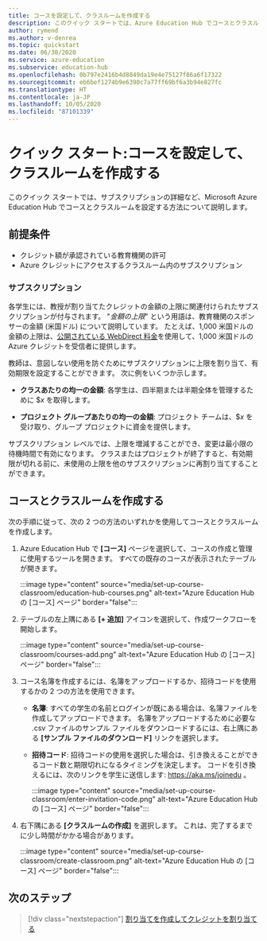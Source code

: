 ```yaml
---
title: コースを設定して、クラスルームを作成する
description: このクイック スタートでは、Azure Education Hub でコースとクラスルームを設定する方法について説明します。
author: rymend
ms.author: v-denrea
ms.topic: quickstart
ms.date: 06/30/2020
ms.service: azure-education
ms.subservice: education-hub
ms.openlocfilehash: 0b797e2416b4d8849da19e4e75127f86a6f17322
ms.sourcegitcommit: eb6bef1274b9e6390c7a77ff69bf6a3b94e827fc
ms.translationtype: HT
ms.contentlocale: ja-JP
ms.lasthandoff: 10/05/2020
ms.locfileid: "87101339"
---
```

# <a name="quickstart-set-up-a-course-and-create-a-classroom"></a>クイック スタート:コースを設定して、クラスルームを作成する

このクイック スタートでは、サブスクリプションの詳細など、Microsoft Azure Education Hub でコースとクラスルームを設定する方法について説明します。

## <a name="prerequisites"></a>前提条件

- クレジット額が承認されている教育機関の許可
- Azure クレジットにアクセスするクラスルーム内のサブスクリプション

### <a name="subscriptions"></a>サブスクリプション

各学生には、教授が割り当てたクレジットの金額の上限に関連付けられたサブスクリプションが付与されます。 "*金額の上限*" という用語は、教育機関のスポンサーの金額 (米国ドル) について説明しています。 たとえば、1,000 米国ドルの金額の上限は、[公開されている WebDirect 料金](https://azure.microsoft.com/pricing/calculator/)を使用して、1,000 米国ドルの Azure クレジットを受信者に提供します。

教師は、意図しない使用を防ぐためにサブスクリプションに上限を割り当て、有効期限を設定することができます。 次に例をいくつか示します。

- **クラスあたりの均一の金額**: 各学生は、四半期または半期全体を管理するために $*x* を取得します。

- **プロジェクト グループあたりの均一の金額**: プロジェクト チームは、$*x* を受け取り、グループ プロジェクトに資金を提供します。

サブスクリプション レベルでは、上限を増減することができ、変更は最小限の待機時間で有効になります。 クラスまたはプロジェクトが終了すると、有効期限が切れる前に、未使用の上限を他のサブスクリプションに再割り当てすることができます。

## <a name="create-a-course-and-classroom"></a>コースとクラスルームを作成する

次の手順に従って、次の 2 つの方法のいずれかを使用してコースとクラスルームを作成します。

1. Azure Education Hub で **[コース]** ページを選択して、コースの作成と管理に使用するツールを開きます。 すべての既存のコースが表示されたテーブルが開きます。

    :::image type="content" source="media/set-up-course-classroom/education-hub-courses.png" alt-text="Azure Education Hub の [コース] ページ" border="false":::

1. テーブルの左上隅にある **[+ 追加]** アイコンを選択して、作成ワークフローを開始します。

    :::image type="content" source="media/set-up-course-classroom/courses-add.png" alt-text="Azure Education Hub の [コース] ページ" border="false":::

1. コース名簿を作成するには、名簿をアップロードするか、招待コードを使用するかの 2 つの方法を使用できます。
    - **名簿**: すべての学生の名前とログインが既にある場合は、名簿ファイルを作成してアップロードできます。 名簿をアップロードするために必要な .csv ファイルのサンプル ファイルをダウンロードするには、右上隅にある **[サンプル ファイルのダウンロード]** リンクを選択します。
    - **招待コード**: 招待コードの使用を選択した場合は、引き換えることができるコード数と期限切れになるタイミングを決定します。 コードを引き換えるには、次のリンクを学生に送信します: https://aka.ms/joinedu 。

      :::image type="content" source="media/set-up-course-classroom/enter-invitation-code.png" alt-text="Azure Education Hub の [コース] ページ" border="false":::

1. 右下隅にある **[クラスルームの作成]** を選択します。 これは、完了するまでに少し時間がかかる場合があります。

   :::image type="content" source="media/set-up-course-classroom/create-classroom.png" alt-text="Azure Education Hub の [コース] ページ" border="false":::

## <a name="next-steps"></a>次のステップ

> [!div class="nextstepaction"]
> [割り当てを作成してクレジットを割り当てる](create-assignment-allocate-credit.md)
